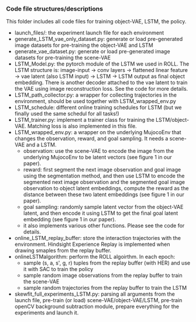 ### Code file structures/descriptions  
This folder includes all code files for training object-VAE, LSTM, the policy.
- launch_files/: the experiment launch file for each environment
- generate_LSTM_vae_only_dataset.py: generate or load pre-generated image datasets for pre-training the object-VAE and LSTM
- generate_vae_dataset.py: generate or load pre-generated image datasets for pre-training the scene-VAE
- LSTM_Model.py: the pytorch module of the LSTM we used in ROLL. The LSTM structure is: image-input -> conv layers -> flattened linear feature -> vae latent (also LSTM input) -> LSTM -> LSTM output as final object embedding. There is another decoder attached to the vae latent to train the VAE using image reconstruction loss.  See the code for more details.      
- LSTM_path_collector.py: a wrapper for collecting trajectories in the environment, should be used together with LSTM_wrapped_env.py  
- LSTM_schedule: different online training schedules for LSTM (but we finally used the same schedul for all tasks!)  
- LSTM_trainer.py: implement a trainer class for training the LSTM/object-VAE. Matching loss is also implemented in this file.  
- LSTM_wrapped_env.py: a wrapper on the underlying MujocoEnv that changes the observation, reward, and goal sampling. It needs a scene-VAE and a LSTM.  
    - observation: use the scene-VAE to encode the image from the underlying MujocoEnv to be latent vectors (see figure 1 in our paper).
    - reward: first segment the next image observation and goal image using the segmentation method, and then use LSTM to encode the segmented next image observation and the segmented goal image observation to object latent embeddings, compute the reward as the distance between these two latent embeddings (see figure 1 in our paper).  
    - goal sampling: randomly sample latent vector from the object-VAE latent, and then encode it using LSTM to get the final goal latent embedding (see figure 1 in our paper).  
    - it also implements various other functions. Please see the code for details.
- online_LSTM_replay_buffer: store the interaction trajectories with the environment. Hindsight Experience Replay is implemented when drawing smaples from the replay buffer.  
- onlineLSTMalgorithm: perform the ROLL algoirthm. In each epoch:
    - sample (s, a, s', g, r) tuples from the replay buffer (with HER) and use it with SAC to train the policy   
    - sample random image observations from the replay buffer to train the scene-VAE  
    - sample random trajectories from the replay buffer to train the LSTM  
- skewfit_full_experiments_LSTM.py: parsing all arguments from the launch file, pre-train (or load) scene-VAE/object-VAE/LSTM, pre-train openCV background subtraction module, prepare everything for the experiments and launch it.  
